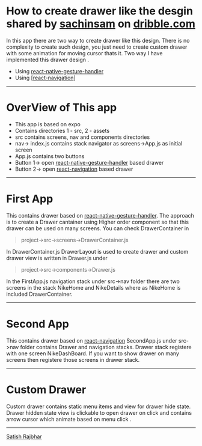 # How to create drawer like the desgin shared by [sachinsam] on [dribble.com]
In this app there are two way to create drawer like this design.
There is no complexity to create such design, you just need to create custom drawer with some animation for moving cursor thats it. Two way I have implemented this drawer design .
  - Using [react-native-gesture-handler]
  - Using [[react-navigation]]
***
# OverView of This app

  - This app is  based on expo
  - Contains directories 1 - src, 2 - assets
  - src contains screens, nav and components directories
  - nav-> index.js contains stack navigator as screens->App.js as initial screen
  - App.js contains two buttons
  - Button 1-> open [react-native-gesture-handler] based drawer
  - Button 2-> open [react-navigation] based drawer
  
  ***
# First App
This contains drawer based on [react-native-gesture-handler].
The approach is to create a Drawer cantainer using Higher order component so that this drawer can be used on many screens. You can check DrawerContainer in
>project->src->screens->DrawerContainer.js

In  DrawerContainer.js DrawerLayout is used to create drawer and custom drawer view is written in Drawer.js under
>project->src->components->Drawer.js

In the FirstApp.js navigation stack under src->nav folder there are two screens in the stack NikeHome and NikeDetails where as NikeHome is included DrawerContainer.
***
# Second App
This contains drawer based on [react-navigation] 
SecondApp.js under src->nav folder contains Drawer and navigation stacks. Drawer stack registere with one screen NikeDashBoard. If you want to show drawer on many screens then registere those screens in drawer stack.
***
# Custom Drawer
Custom drawer contains static menu items and view for drawer hide state.
Drawer hidden state view is clickable to open drawer on click and contains arrow cursor which animate based on menu click . 
***
[Satish Rajbhar]


[sachinsam]: <https://dribbble.com/shots/7239829-Nike-UI-Animation>
[dribble.com]:<https://dribbble.com/>
[react-native-gesture-handler]:<https://github.com/kmagiera/react-native-gesture-handler>
[react-navigation]:<https://reactnavigation.org>
[Satish Rajbhar]:<https://www.linkedin.com/in/satissraj/>
